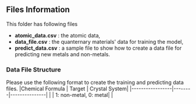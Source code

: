 ## Files Information

This folder has following files
- **atomic_data.csv** : the atomic data, 
- **data_file.csv** : the quanternary materials' data for training the model,  
- **predict_data.csv** : a sample file to show how to create a data file for predicting new metals and non-metals.

### Data File Structure
Please use the following format to create the training and predicting data files.
|Chemical Formula | Target | Crystal System|
|-----------------|--------|---------------|
| | 1: non-metal, 0: metal| |

